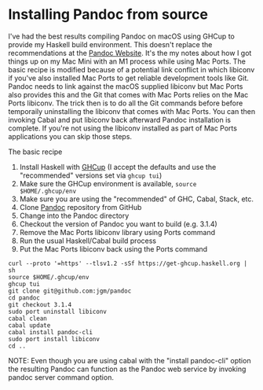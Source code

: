 
# Installing Pandoc from source

I've had the best results compiling Pandoc on macOS using GHCup to provide my Haskell build environment.  This doesn't replace the recommendations at the [Pandoc Website](https://pandoc.org). It's the my notes about how I got things up on my Mac Mini with an M1 process while using Mac Ports. The basic recipe is modified because of a potential link conflict in which libiconv if you've also installed Mac Ports to get reliable development tools like Git. Pandoc needs to link against the macOS supplied libiconv but Mac Ports also provides this and the Git that comes with Mac Ports relies on the Mac Ports libiconv. The trick then is to do all the Git commands before 
before temporaily uninstalling the libiconv that comes with Mac Ports. You can then invoking Cabal and put libiconv back afterward Pandoc installation is complete. If you're not using the libiconv installed as part of Mac Ports applications you can skip those steps.

The basic recipe

1. Install Haskell with [GHCup](https://www.haskell.org/ghcup/) (I accept the defaults and use the "recommended" versions set via `ghcup tui`)
2. Make sure the GHCup environment is available, `source $HOME/.ghcup/env`
3. Make sure you are using the "recommended" of GHC, Cabal, Stack, etc.
4. Clone [Pandoc](https://github.com/jgm/pandoc) repository from GitHub
5. Change into the Pandoc directory
6. Checkout the version of Pandoc you want to build (e.g. 3.1.4)
7. Remove the Mac Ports libiconv library using Ports command
8. Run the usual Haskell/Cabal build process
9. Put the Mac Ports libiconv back using the Ports command


~~~
curl --proto '=https' --tlsv1.2 -sSf https://get-ghcup.haskell.org | sh
source $HOME/.ghcup/env
ghcup tui
git clone git@github.com:jgm/pandoc
cd pandoc
git checkout 3.1.4
sudo port uninstall libiconv
cabal clean
cabal update
cabal install pandoc-cli
sudo port install libiconv
cd ..
~~~

NOTE: Even though you are using cabal with the "install pandoc-cli" option the resulting Pandoc can function as the Pandoc web service by invoking pandoc server command option.

